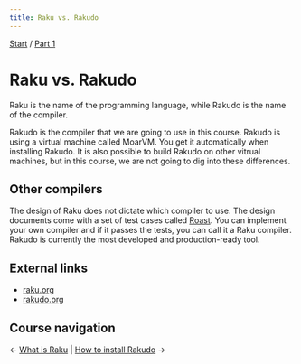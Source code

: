 ```yaml
---
title: Raku vs. Rakudo
---
```


[Start](../) / [Part 1](../part1)

# Raku vs. Rakudo

Raku is the name of the programming language, while Rakudo is the name of the compiler.

Rakudo is the compiler that we are going to use in this course. Rakudo is using a virtual machine called MoarVM. You get it automatically when installing Rakudo. It is also possible to build Rakudo on other vitrual machines, but in this course, we are not going to dig into these differences.

## Other compilers

The design of Raku does not dictate which compiler to use. The design documents come with a set of test cases called [Roast](https://github.com/Raku/roast). You can implement your own compiler and if it passes the tests, you can call it a Raku compiler. Rakudo is currently the most developed and production-ready tool.

## External links

* [raku.org](https://raku.org)
* [rakudo.org](https://rakudo.org)

## Course navigation

← [What is Raku](../what-is-raku) | [How to install Rakudo](../how-to-install-rakudo) →
